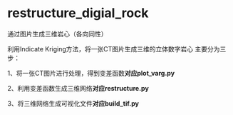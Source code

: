 # restructure_digial_rock
通过图片生成三维岩心（各向同性）

利用Indicate Kriging方法，将一张CT图片生成三维的立体数字岩心
主要分为三步：

1、将一张CT图片进行处理，得到变差函数**对应plot_varg.py**

2、利用变差函数生成三维网络**对应restructure.py**

3、将三维网络生成可视化文件**对应build_tif.py**
